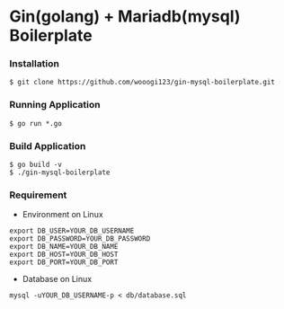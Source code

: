 Gin(golang) + Mariadb(mysql) Boilerplate
=======================================

### Installation
```
$ git clone https://github.com/wooogi123/gin-mysql-boilerplate.git
```

### Running Application
```
$ go run *.go
```

### Build Application
```
$ go build -v
$ ./gin-mysql-boilerplate
```

### Requirement
 - Environment on Linux
 ```
 export DB_USER=YOUR_DB_USERNAME
 export DB_PASSWORD=YOUR_DB_PASSWORD
 export DB_NAME=YOUR_DB_NAME
 export DB_HOST=YOUR_DB_HOST
 export DB_PORT=YOUR_DB_PORT
 ```

 - Database on Linux
 ```
 mysql -uYOUR_DB_USERNAME-p < db/database.sql
 ```
